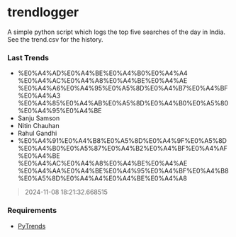 # trendlogger
A simple python script which logs the top five searches of the day in India.<br>See the trend.csv for the history.<br>

<!-- Last Trends -->
### Last Trends
* %E0%A4%AD%E0%A4%BE%E0%A4%B0%E0%A4%A4 %E0%A4%AC%E0%A4%A8%E0%A4%BE%E0%A4%AE %E0%A4%A6%E0%A4%95%E0%A5%8D%E0%A4%B7%E0%A4%BF%E0%A4%A3 %E0%A4%85%E0%A4%AB%E0%A5%8D%E0%A4%B0%E0%A5%80%E0%A4%95%E0%A4%BE
* Sanju Samson
* Nitin Chauhan
* Rahul Gandhi
* %E0%A4%91%E0%A4%B8%E0%A5%8D%E0%A4%9F%E0%A5%8D%E0%A4%B0%E0%A5%87%E0%A4%B2%E0%A4%BF%E0%A4%AF%E0%A4%BE %E0%A4%AC%E0%A4%A8%E0%A4%BE%E0%A4%AE %E0%A4%AA%E0%A4%BE%E0%A4%95%E0%A4%BF%E0%A4%B8%E0%A5%8D%E0%A4%A4%E0%A4%BE%E0%A4%A8
> 2024-11-08 18:21:32.668515

<!-- Requirements -->
### Requirements
* [PyTrends](https://github.com/dreyco676/pytrends)
